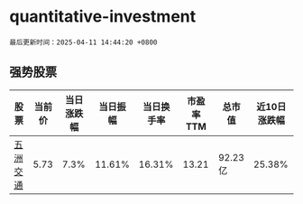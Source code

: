 # quantitative-investment

`最后更新时间：2025-04-11 14:44:20 +0800`

## 强势股票

|股票|当前价|当日涨跌幅|当日振幅|当日换手率|市盈率TTM|总市值|近10日涨跌幅|
|----|----|----|----|----|----|----|----|
|[五洲交通](https://xueqiu.com/S/SH600368)|5.73|7.3%|11.61%|16.31%|13.21|92.23亿|25.38%|
